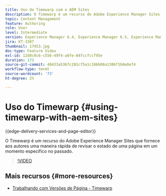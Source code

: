 ```yaml
---
title: Uso do Timewarp com o AEM Sites
description: O Timewarp é um recurso do Adobe Experience Manager Sites que fornece aos autores uma maneira rápida de revisar o estado de uma página em um momento específico no passado.
topic: Content Management
feature: Authoring
role: User
level: Intermediate
version: Experience Manager 6.4, Experience Manager 6.5, Experience Manager as a Cloud Service
jira: KT-3307
thumbnail: 17453.jpg
doc-type: Feature Video
exl-id: 12d8c0c6-c556-49f4-a6fe-84fccfccf95e
duration: 173
source-git-commit: 48433a5367c281cf5a1c106b08a1306f1b0e8ef4
workflow-type: tm+mt
source-wordcount: '73'
ht-degree: 2%

---
```


# Uso do Timewarp {#using-timewarp-with-aem-sites}

{{edge-delivery-services-and-page-editor}}

O Timewarp é um recurso do Adobe Experience Manager Sites que fornece aos autores uma maneira rápida de revisar o estado de uma página em um momento específico no passado.

>[!VIDEO](https://video.tv.adobe.com/v/3418846?quality=12&learn=on&captions=por_br)

## Mais recursos {#more-resources}

* [Trabalhando com Versões de Página - Timewarp](https://experienceleague.adobe.com/docs/experience-manager-cloud-service/sites/authoring/features/page-versions.html?lang=pt-BR)

